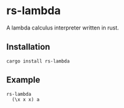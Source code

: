 # rs-lambda
A lambda calculus interpreter written in rust.

## Installation

```
cargo install rs-lambda
```

## Example

```
rs-lambda
  (\x x x) a
```

